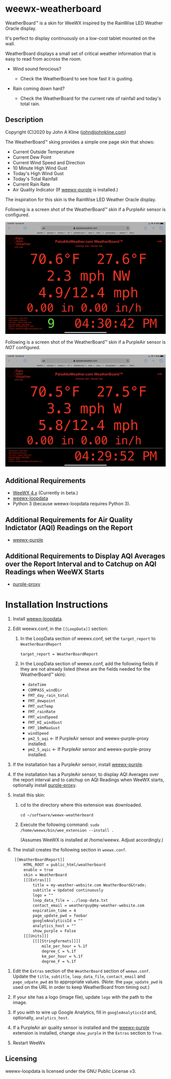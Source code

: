 # weewx-weatherboard
WeatherBoard&trade; is a skin for WeeWX inspired by the RainWise LED Weather Oracle display.

It's perfect to display continuously on a low-cost tablet mounted on the wall.

WeatherBoard displays a small set of critical weather information that is easy to read from
accross the room.

* Wind sound ferocious?
  * Check the WeatherBoard to see how fast it is gusting.

* Rain coming down hard?
  * Check the WeatherBoard for the current rate of rainfall and today's total rain.

## Description

Copyright (C)2020 by John A Kline (john@johnkline.com)

The WeatherBoard&trade; sking provides a simple one page skin that shows:
* Current Outside Temperature
* Current Dew Point
* Current Wind Speed and Direction
* 10 Minute High Wind Gust
* Today's High Wind Gust
* Today's Total Rainfall
* Current Rain Rate
* Air Quality Indicator (If [weewx-purple](https://github.com/chaunceygardiner/weewx-purple) is installed.)

The inspiration for this skin is the RainWise LED Weather Oracle display.

Following is a screen shot of the WeatherBoard&trade; skin if a PurpleAir sensor is configured.

![WeatherBoard screen shot](WeatherBoard.png)

Following is a screen shot of the WeatherBoard&trade; skin if a PurpleAir sensor is *NOT* configured.

![WeatherBoard (no AQI) screen shot](WeatherBoard_no_aqi.png)

## Additional Requirements
* [WeeWX 4.x](https://github.com/weewx/weewx) (Currently in beta.)
* [weewx-loopdata](https://github.com/chaunceygardiner/weewx-loopdata)
* Python 3 (because weewx-loopdata requires Python 3).

## Additional Requirements for Air Quality Indictator (AQI) Readings on the Report
* [weewx-purple](https://github.com/chaunceygardiner/weewx-purple)

## Additional Requirements to Display AQI Averages over the Report Interval and to Catchup on AQI Readings when WeeWX Starts
* [purple-proxy](https://github.com/chaunceygardiner/purple-proxy)

# Installation Instructions

1. Install [weewx-loopdata](https://github.com/chaunceygardiner/weewx-loopdata).

1. Edit weewx.conf, in the `[[LoopData]]` section:
   1. In the LoopData section of weewx.conf, set the `target_report` to `WeatherBoardReport`

      `target_report = WeatherBoardReport`

   1. In the  LoopData section of weewx.conf, add the following fields if they
   are not already listed (these are the fields needed for the WeatherBoard&trade; skin):

       * `dateTime`
       * `COMPASS_windDir`
       * `FMT_day_rain_total`
       * `FMT_dewpoint`
       * `FMT_outTemp`
       * `FMT_rainRate`
       * `FMT_windSpeed`
       * `FMT_HI_windGust`
       * `FMT_10mMaxGust`
       * `windSpeed`
       * `pm2_5_aqi`  <- If PurpleAir sensor and weewx-purple-proxy installed.
       * `pm2_5_aqic` <- If PurpleAir sensor and weewx-purple-proxy installed.

1. If the installation has a PurpleAir sensor, install [weewx-purple](https://github.com/chaunceygardiner/weewx-purple).

1. If the installation has a PurpleAir sensor, to display AQI Averages over the report
   interval and to catchup on AQI Readings when WeeWX starts, optionally install
   [purple-proxy](https://github.com/chaunceygardiner/purple-proxy).

1. Install this skin:

   1. cd to the directory where this extension was downloaded.

      `cd ~/software/weewx-weatherboard`

   1. Execute the following command:
       `sudo /home/weewx/bin/wee_extension --install .`

       (Assumes WeeWX is installed at /home/weewx.  Adjust accordingly.)

1. The install creates the following section in `weewx.conf`.

```
    [[WeatherBoardReport]]
        HTML_ROOT = public_html/weatherboard
        enable = true
        skin = WeatherBoard
        [[[Extras]]]
            title = my-weather-website.com WeatherBoard&trade;
            subtitle = Updated continuously
            logo = ""
            loop_data_file = ../loop-data.txt
            contact_email = weatherguy@my-weather-website.com
            expiration_time = 4
            page_update_pwd = foobar
            googleAnalyticsId = ""
            analytics_host = ""
            show_purple = False
        [[[Units]]]
            [[[[StringFormats]]]]
                mile_per_hour = %.1f
                degree_C = %.1f
                km_per_hour = %.1f
                degree_F = %.1f
```

1. Edit the `Extras` section of the `WeatherBoard` section of `weewx.conf`.
   Update the `title`, `subtitle`, `loop_data_file`, `contact_email` and
   `page_udpate_pwd` as to appropriate values.  (Note: the `page_update_pwd` is
   used on the URL in order to keep WeatherBoard from timing out.)

1. If your site has a logo (image file), update `logo` with the path to the image.

1. If you with to wire up Google Analytics, fill in `googleAnalyticsId` and, optionally,
   `analytics_host`.

1. If a PurpleAir air quality sensor is installed and the
   [weewx-purple](https://github.com/chaunceygardiner/weewx-purple)
   extension is installed, change `show_purple` in the `Extras`
   section to `True`.

1. Restart WeeWx


## Licensing

weewx-loopdata is licensed under the GNU Public License v3.
